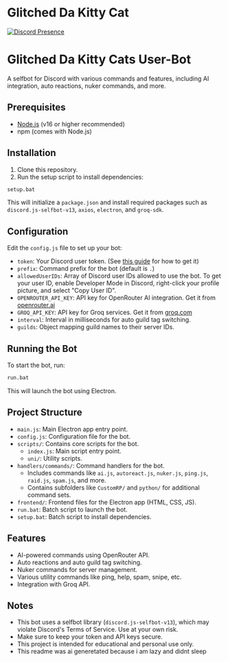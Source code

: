 # Glitched Da Kitty Cat 
[![Discord Presence](https://lanyard-profile-readme.vercel.app/api/1276059904548929549?theme=dark)](https://discord.com/users/1276059904548929549)

# Glitched Da Kitty Cats User-Bot

A selfbot for Discord with various commands and features, including AI integration, auto reactions, nuker commands, and more.

## Prerequisites

- [Node.js](https://nodejs.org/) (v16 or higher recommended)
- npm (comes with Node.js)

## Installation

1. Clone this repository.
2. Run the setup script to install dependencies:

```bat
setup.bat
```

This will initialize a `package.json` and install required packages such as `discord.js-selfbot-v13`, `axios`, `electron`, and `groq-sdk`.

## Configuration

Edit the `config.js` file to set up your bot:

- `token`: Your Discord user token. (See [this guide](https://gist.github.com/oyepriyansh/1be45b722181ec634664410cde244708) for how to get it)
- `prefix`: Command prefix for the bot (default is `.`)
- `allowedUserIDs`: Array of Discord user IDs allowed to use the bot. To get your user ID, enable Developer Mode in Discord, right-click your profile picture, and select "Copy User ID".
- `OPENROUTER_API_KEY`: API key for OpenRouter AI integration. Get it from [openrouter.ai](https://openrouter.ai/)
- `GROQ_API_KEY`: API key for Groq services. Get it from [groq.com](https://groq.com/)
- `interval`: Interval in milliseconds for auto guild tag switching.
- `guilds`: Object mapping guild names to their server IDs.

## Running the Bot

To start the bot, run:

```bat
run.bat
```

This will launch the bot using Electron.

## Project Structure

- `main.js`: Main Electron app entry point.
- `config.js`: Configuration file for the bot.
- `scripts/`: Contains core scripts for the bot.
  - `index.js`: Main script entry point.
  - `uni/`: Utility scripts.
- `handlers/commands/`: Command handlers for the bot.
  - Includes commands like `ai.js`, `autoreact.js`, `nuker.js`, `ping.js`, `raid.js`, `spam.js`, and more.
  - Contains subfolders like `CustomRP/` and `python/` for additional command sets.
- `frontend/`: Frontend files for the Electron app (HTML, CSS, JS).
- `run.bat`: Batch script to launch the bot.
- `setup.bat`: Batch script to install dependencies.

## Features

- AI-powered commands using OpenRouter API.
- Auto reactions and auto guild tag switching.
- Nuker commands for server management.
- Various utility commands like ping, help, spam, snipe, etc.
- Integration with Groq API.

## Notes

- This bot uses a selfbot library (`discord.js-selfbot-v13`), which may violate Discord's Terms of Service. Use at your own risk.
- Make sure to keep your token and API keys secure.
- This project is intended for educational and personal use only.
- This readme was ai generetated because i am lazy and didnt sleep
